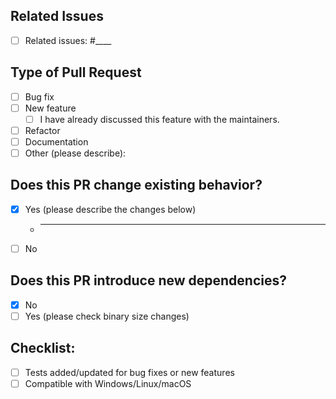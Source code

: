 ## Related Issues

- [ ] Related issues: #____

## Type of Pull Request

- [ ] Bug fix
- [ ] New feature
    - [ ] I have already discussed this feature with the maintainers.
- [ ] Refactor
- [ ] Documentation
- [ ] Other (please describe):

## Does this PR change existing behavior?

- [x] Yes (please describe the changes below)
  - ____
- [ ] No

## Does this PR introduce new dependencies?

- [x] No
- [ ] Yes (please check binary size changes)

## Checklist:

- [ ] Tests added/updated for bug fixes or new features
- [ ] Compatible with Windows/Linux/macOS
